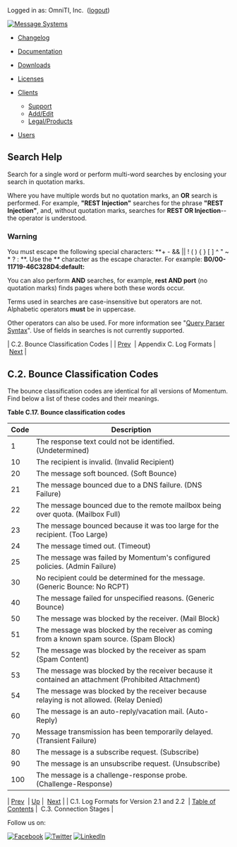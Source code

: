 Logged in as: OmniTI, Inc.  ([logout](https://support.messagesystems.com/logout.php))

[![Message Systems](https://support.messagesystems.com/images/ms-white205.png)](https://support.messagesystems.com/start.php) 

*   [Changelog](https://support.messagesystems.com/start.php?show=changelog)
*   [Documentation](https://support.messagesystems.com/docs/)
*   [Downloads](https://support.messagesystems.com/start.php)

*   [Licenses](https://support.messagesystems.com/license_summary.php)
*   <a href="">Clients</a>
    *   [Support](https://support.messagesystems.com/cs.php)
    *   [Add/Edit](https://support.messagesystems.com/edit_client.php)
    *   [Legal/Products](https://support.messagesystems.com/edit_products.php)
*   [Users](https://support.messagesystems.com/edit_customer.php)

## Search Help

Search for a single word or perform multi-word searches by enclosing your search in quotation marks.

Where you have multiple words but no quotation marks, an **OR** search is performed. For example, **"REST Injection"** searches for the phrase **"REST Injection"**, and, without quotation marks, searches for **REST OR Injection**--the operator is understood.

### Warning

You must escape the following special characters: **+ - && || ! ( ) { } [ ] ^ " ~ * ? : \**. Use the **\** character as the escape character. For example: **B0/00-11719-46C328D4\:default\:**

You can also perform **AND** searches, for example, **rest AND port** (no quotation marks) finds pages where both these words occur.

Terms used in searches are case-insensitive but operators are not. Alphabetic operators **must** be in uppercase.

Other operators can also be used. For more information see "[Query Parser Syntax](https://lucene.apache.org/core/old_versioned_docs/versions/3_0_0/queryparsersyntax.html)". Use of fields in searches is not currently supported.

| C.2. Bounce Classification Codes |
| [Prev](log_formats.version_2.php)  | Appendix C. Log Formats |  [Next](log_formats.connection.stages.php) |

## C.2. Bounce Classification Codes

The bounce classification codes are identical for all versions of Momentum. Find below a list of these codes and their meanings.

<a name="log_formats.bounce.classification.codes"></a>

**Table C.17. Bounce classification codes**

| Code | Description |
| --- | --- |
| 1 | The response text could not be identified. (Undetermined) |
| 10 | The recipient is invalid. (Invalid Recipient) |
| 20 | The message soft bounced. (Soft Bounce) |
| 21 | The message bounced due to a DNS failure. (DNS Failure) |
| 22 | The message bounced due to the remote mailbox being over quota. (Mailbox Full) |
| 23 | The message bounced because it was too large for the recipient. (Too Large) |
| 24 | The message timed out. (Timeout) |
| 25 | The message was failed by Momentum's configured policies. (Admin Failure) |
| 30 | No recipient could be determined for the message. (Generic Bounce: No RCPT) |
| 40 | The message failed for unspecified reasons. (Generic Bounce) |
| 50 | The message was blocked by the receiver. (Mail Block) |
| 51 | The message was blocked by the receiver as coming from a known spam source. (Spam Block) |
| 52 | The message was blocked by the receiver as spam (Spam Content) |
| 53 | The message was blocked by the receiver because it contained an attachment (Prohibited Attachment) |
| 54 | The message was blocked by the receiver because relaying is not allowed. (Relay Denied) |
| 60 | The message is an auto-reply/vacation mail. (Auto-Reply) |
| 70 | Message transmission has been temporarily delayed. (Transient Failure) |
| 80 | The message is a subscribe request. (Subscribe) |
| 90 | The message is an unsubscribe request. (Unsubscribe) |
| 100 | The message is a challenge-response probe. (Challenge-Response) |

| [Prev](log_formats.version_2.php)  | [Up](log_formats.php) |  [Next](log_formats.connection.stages.php) |
| C.1. Log Formats for Version 2.1 and 2.2  | [Table of Contents](index.php) |  C.3. Connection Stages |

Follow us on:

[![Facebook](https://support.messagesystems.com/images/icon-facebook.png)](http://www.facebook.com/messagesystems) [![Twitter](https://support.messagesystems.com/images/icon-twitter.png)](http://twitter.com/#!/MessageSystems) [![LinkedIn](https://support.messagesystems.com/images/icon-linkedin.png)](http://www.linkedin.com/company/message-systems)